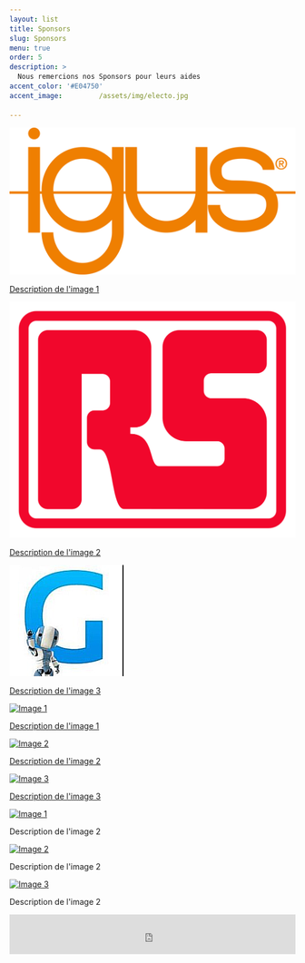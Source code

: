 ```yaml
---
layout: list
title: Sponsors
slug: Sponsors
menu: true
order: 5
description: >
  Nous remercions nos Sponsors pour leurs aides 
accent_color: '#E04750'
accent_image:         /assets/img/electo.jpg

---
```


<div class="container">
  <div class="image-container image-link">
    <a href="https://www.igus.fr">
      <img src="/assets/img/sponsors/IGUS.jpg" alt="IGUS">
      <p>Description de l'image 1</p>
    </a>
  </div>
  
  <div class="image-container image-link">
    <a href="https://fr.rs-online.com">
      <img src="/assets/img/sponsors/RS.png" alt="RS">
      <p>Description de l'image 2</p>
    </a>
  </div>
  
  <div class="image-container image-link">
    <a href="https://www.gotronic.fr">
      <img src="/assets/img/sponsors/GOTRONIC.png" alt="GOTRONIC">
      <p>Description de l'image 3</p>
    </a>
  </div>
</div>




<div class="container">
  <div class="image-container image-link">
    <a href="lien_image1.jpg">
      <img src="image1.jpg" alt="Image 1">
      <p>Description de l'image 1</p>
    </a>
  </div>
  
  <div class="image-container image-link">
    <a href="lien_image2.jpg">
      <img src="image2.jpg" alt="Image 2">
      <p>Description de l'image 2</p>
    </a>
  </div>
  
  <div class="image-container image-link">
    <a href="lien_image3.jpg">
      <img src="image3.jpg" alt="Image 3">
      <p>Description de l'image 3</p>
    </a>
  </div>
</div>



<div class="container">
  <div class="image-container image-link">
    <a href="lien_image1.jpg">
      <img src="image1.jpg" alt="Image 1">
    </a>
    <p>Description de l'image 2</p>
  </div>
  
  <div class="image-container image-link">
    <a href="lien_image2.jpg">
      <img src="image2.jpg" alt="Image 2">
    </a>
    <p>Description de l'image 2</p>
  </div>
  
  <div class="image-container image-link">
    <a href="lien_image3.jpg">
      <img src="image3.jpg" alt="Image 3">
      </a>
    <p>Description de l'image 2</p>
  </div>
</div>

<iframe id="haWidget" allowtransparency="true" src="https://www.helloasso.com/associations/association-de-robotique-de-l-esiee-amiens/adhesions/adhesion-unimakers/widget-bouton" style="width: 100%; height: 70px; border: none;"></iframe>